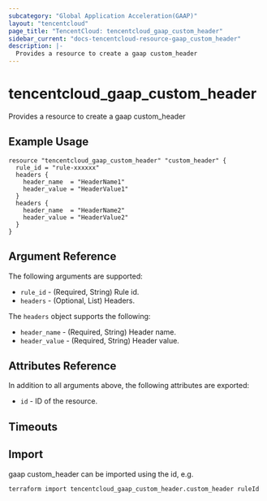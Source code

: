 ```yaml
---
subcategory: "Global Application Acceleration(GAAP)"
layout: "tencentcloud"
page_title: "TencentCloud: tencentcloud_gaap_custom_header"
sidebar_current: "docs-tencentcloud-resource-gaap_custom_header"
description: |-
  Provides a resource to create a gaap custom_header
---
```


# tencentcloud_gaap_custom_header

Provides a resource to create a gaap custom_header

## Example Usage

```hcl
resource "tencentcloud_gaap_custom_header" "custom_header" {
  rule_id = "rule-xxxxxx"
  headers {
    header_name  = "HeaderName1"
    header_value = "HeaderValue1"
  }
  headers {
    header_name  = "HeaderName2"
    header_value = "HeaderValue2"
  }
}
```

## Argument Reference

The following arguments are supported:

* `rule_id` - (Required, String) Rule id.
* `headers` - (Optional, List) Headers.

The `headers` object supports the following:

* `header_name` - (Required, String) Header name.
* `header_value` - (Required, String) Header value.

## Attributes Reference

In addition to all arguments above, the following attributes are exported:

* `id` - ID of the resource.



## Timeouts

<no value>


## Import

gaap custom_header can be imported using the id, e.g.

```
terraform import tencentcloud_gaap_custom_header.custom_header ruleId
```

